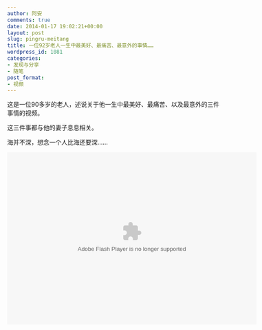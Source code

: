 ```yaml
---
author: 阿安
comments: true
date: 2014-01-17 19:02:21+00:00
layout: post
slug: pingru-meitang
title: 一位92岁老人一生中最美好、最痛苦、最意外的事情……
wordpress_id: 1081
categories:
- 发现与分享
- 随笔
post_format:
- 视频
---
```


这是一位90多岁的老人，述说关于他一生中最美好、最痛苦、以及最意外的三件事情的视频。

这三件事都与他的妻子息息相关。

海并不深，想念一个人比海还要深……

<embed src="http://player.youku.com/player.php/sid/XNjEyOTU3NjE2/v.swf" allowFullScreen="true" quality="high" width="580" height="400" align="middle" allowScriptAccess="always" type="application/x-shockwave-flash"></embed>